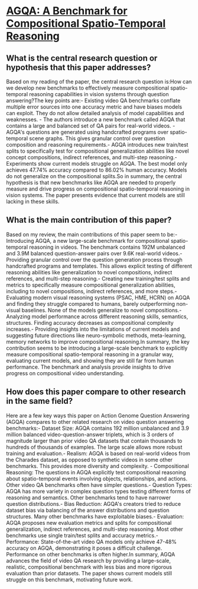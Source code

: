 # [AGQA: A Benchmark for Compositional Spatio-Temporal Reasoning](https://arxiv.org/abs/2103.16002)

## What is the central research question or hypothesis that this paper addresses?

Based on my reading of the paper, the central research question is:How can we develop new benchmarks to effectively measure compositional spatio-temporal reasoning capabilities in vision systems through question answering?The key points are:- Existing video QA benchmarks conflate multiple error sources into one accuracy metric and have biases models can exploit. They do not allow detailed analysis of model capabilities and weaknesses. - The authors introduce a new benchmark called AGQA that contains a large and balanced set of QA pairs for real-world videos. - AGQA's questions are generated using handcrafted programs over spatio-temporal scene graphs. This gives granular control over question composition and reasoning requirements.- AGQA introduces new train/test splits to specifically test for compositional generalization abilities like novel concept compositions, indirect references, and multi-step reasoning.- Experiments show current models struggle on AGQA. The best model only achieves 47.74% accuracy compared to 86.02% human accuracy. Models do not generalize on the compositional splits.So in summary, the central hypothesis is that new benchmarks like AGQA are needed to properly measure and drive progress on compositional spatio-temporal reasoning in vision systems. The paper presents evidence that current models are still lacking in these skills.


## What is the main contribution of this paper?

Based on my review, the main contributions of this paper seem to be:- Introducing AGQA, a new large-scale benchmark for compositional spatio-temporal reasoning in videos. The benchmark contains 192M unbalanced and 3.9M balanced question-answer pairs over 9.6K real-world videos.- Providing granular control over the question generation process through handcrafted programs and templates. This allows explicit testing of different reasoning abilities like generalization to novel compositions, indirect references, and multi-step reasoning.- Creating new training/test splits and metrics to specifically measure compositional generalization abilities, including to novel compositions, indirect references, and more steps.- Evaluating modern visual reasoning systems (PSAC, HME, HCRN) on AGQA and finding they struggle compared to humans, barely outperforming non-visual baselines. None of the models generalize to novel compositions.- Analyzing model performance across different reasoning skills, semantics, structures. Finding accuracy decreases as compositional complexity increases.- Providing insights into the limitations of current models and suggesting future directions like neuro-symbolic methods, meta-learning, memory networks to improve compositional reasoning.In summary, the key contribution seems to be introducing a large-scale benchmark to explicitly measure compositional spatio-temporal reasoning in a granular way, evaluating current models, and showing they are still far from human performance. The benchmark and analysis provide insights to drive progress on compositional video understanding.


## How does this paper compare to other research in the same field?

Here are a few key ways this paper on Action Genome Question Answering (AGQA) compares to other related research on video question answering benchmarks:- Dataset Size: AGQA contains 192 million unbalanced and 3.9 million balanced video-question-answer triplets, which is 3 orders of magnitude larger than prior video QA datasets that contain thousands to hundreds of thousands of examples. The large scale allows more robust training and evaluation.- Realism: AGQA is based on real-world videos from the Charades dataset, as opposed to synthetic videos in some other benchmarks. This provides more diversity and complexity. - Compositional Reasoning: The questions in AGQA explicitly test compositional reasoning about spatio-temporal events involving objects, relationships, and actions. Other video QA benchmarks often have simpler questions.- Question Types: AGQA has more variety in complex question types testing different forms of reasoning and semantics. Other benchmarks tend to have narrower question distributions.- Bias Reduction: AGQA's creators tried to reduce dataset bias via balancing of the answer distributions and question structures. Many other benchmarks have exploitable biases.- Evaluation: AGQA proposes new evaluation metrics and splits for compositional generalization, indirect references, and multi-step reasoning. Most other benchmarks use single train/test splits and accuracy metrics.- Performance: State-of-the-art video QA models only achieve 47-48% accuracy on AGQA, demonstrating it poses a difficult challenge. Performance on other benchmarks is often higher.In summary, AGQA advances the field of video QA research by providing a large-scale, realistic, compositional benchmark with less bias and more rigorous evaluation than prior datasets. The paper shows current models still struggle on this benchmark, motivating future work.
